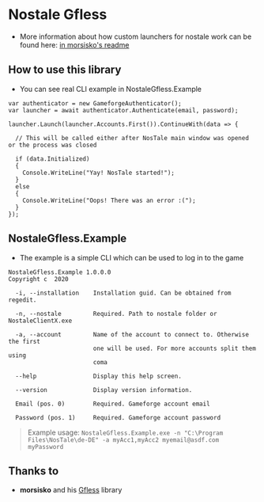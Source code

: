 # Nostale Gfless

- More information about how custom launchers for nostale work can be found here: [in morsisko's readme](https://github.com/morsisko/NosTale-Gfless/blob/master/README.md)

## How to use this library

- You can see real CLI example in NostaleGfless.Example

```
var authenticator = new GameforgeAuthenticator();
var launcher = await authenticator.Authenticate(email, password);

launcher.Launch(launcher.Accounts.First()).ContinueWith(data => {

  // This will be called either after NosTale main window was opened or the process was closed

  if (data.Initialized)
  {
    Console.WriteLine("Yay! NosTale started!");
  }
  else
  {
    Console.WriteLine("Oops! There was an error :(");
  }
});
```

## NostaleGfless.Example

- The example is a simple CLI which can be used to log in to the game

```
NostaleGfless.Example 1.0.0.0
Copyright c  2020

  -i, --installation    Installation guid. Can be obtained from regedit.

  -n, --nostale         Required. Path to nostale folder or NostaleClientX.exe

  -a, --account         Name of the account to connect to. Otherwise the first
                        one will be used. For more accounts split them using
                        coma

  --help                Display this help screen.

  --version             Display version information.

  Email (pos. 0)        Required. Gameforge account email

  Password (pos. 1)     Required. Gameforge account password

```

> Example usage: `NostaleGfless.Example.exe -n "C:\Program Files\NosTale\de-DE" -a myAcc1,myAcc2 myemail@asdf.com myPassword`

## Thanks to

- **morsisko** and his [Gfless](https://github.com/morsisko/Nostale-Gfless) library